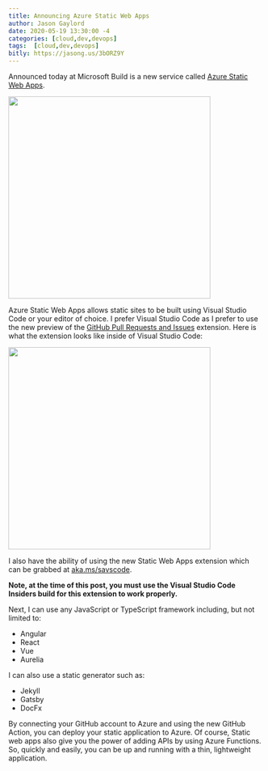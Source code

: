 ```yaml
---
title: Announcing Azure Static Web Apps
author: Jason Gaylord
date: 2020-05-19 13:30:00 -4
categories: [cloud,dev,devops]
tags:  [cloud,dev,devops]
bitly: https://jasong.us/3bORZ9Y
---
```


Announced today at Microsoft Build is a new service called [Azure Static Web Apps](https://jasong.us/2X4WzeQ). 

<a href="https://cdn.jasongaylord.com/images/2020/05/19/azure-static-web-apps.png"><img src="https://cdn.jasongaylord.com/images/2020/05/19/azure-static-web-apps.png" width="400"></a>

Azure Static Web Apps allows static sites to be built using Visual Studio Code or your editor of choice. I prefer Visual Studio Code as I prefer to use the new preview of the [GitHub Pull Requests and Issues](https://jasong.us/36fLFr1) extension. Here is what the extension looks like inside of Visual Studio Code:

<a href="https://cdn.jasongaylord.com/images/2020/05/19/github-pull-requests-demo.gif"><img src="https://cdn.jasongaylord.com/images/2020/05/19/github-pull-requests-demo.gif" width="400"></a>

I also have the ability of using the new Static Web Apps extension which can be grabbed at [aka.ms/savscode](https://jasong.us/3cNRbU3). 

**Note, at the time of this post, you must use the Visual Studio Code Insiders build for this extension to work properly.**

Next, I can use any JavaScript or TypeScript framework including, but not limited to:

- Angular
- React
- Vue
- Aurelia

I can also use a static generator such as:

- Jekyll
- Gatsby
- DocFx

By connecting your GitHub account to Azure and using the new GitHub Action, you can deploy your static application to Azure. Of course, Static web apps also give you the power of adding APIs by using Azure Functions. So, quickly and easily, you can be up and running with a thin, lightweight application.
